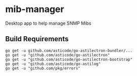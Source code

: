 # mib-manager
Desktop app to help manage SNMP Mibs

## Build Requirements
    go get -u github.com/asticode/go-astilectron-bundler/...
    go get -u "github.com/asticode/go-astilectron"
	go get -u "github.com/asticode/go-astilectron-bootstrap"
	go get -u "github.com/asticode/go-astilog"
	go get -u "github.com/pkg/errors"